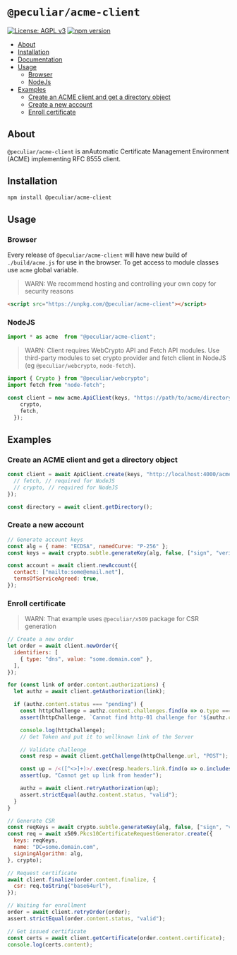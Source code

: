 # `@peculiar/acme-client`

[![License: AGPL v3](https://img.shields.io/badge/License-AGPL%20v3-blue.svg)](https://www.gnu.org/licenses/agpl-3.0)
[![npm version](https://badge.fury.io/js/%40peculiar%2Facme-client.svg)](https://badge.fury.io/js/%40peculiar%2Facme-client)

- [About](#about)
- [Installation](#installation)
- [Documentation](#documentation)
- [Usage](#usage)
  - [Browser](#browser)
  - [NodeJs](#nodejs)
- [Examples](#examples)
  - [Create an ACME client and get a directory object](#create-an-acme-client-and-get-a-directory-object)
  - [Create a new account](#create-a-new-account)
  - [Enroll certificate](#enroll-certificate)

## About

`@peculiar/acme-client` is anAutomatic Certificate Management Environment (ACME) implementing RFC 8555 client.

## Installation

```sh
npm install @peculiar/acme-client
```

## Usage

### Browser

Every release of `@peculiar/acme-client` will have new build of `./build/acme.js` for use in the browser. To get access to module classes use `acme` global variable.

> WARN: We recommend hosting and controlling your own copy for security reasons

```html
<script src="https://unpkg.com/@peculiar/acme-client"></script>
```

### NodeJS

```js
import * as acme  from "@peculiar/acme-client";
```

> WARN: Client requires WebCrypto API and Fetch API modules. Use third-party modules to set crypto provider and fetch client in NodeJS (eg `@peculiar/webcrypto`, `node-fetch`).

```js
import { Crypto } from "@peculiar/webcrypto";
import fetch from "node-fetch";

const client = new acme.ApiClient(keys, "https://path/to/acme/directory", {
    crypto,
    fetch,
  });
```

## Examples

### Create an ACME client and get a directory object
```js
const client = await ApiClient.create(keys, "http://localhost:4000/acme/directory", {
  // fetch, // required for NodeJS
  // crypto, // required for NodeJS
});

const directory = await client.getDirectory();
```

### Create a new account

```js
// Generate account keys
const alg = { name: "ECDSA", namedCurve: "P-256" };
const keys = await crypto.subtle.generateKey(alg, false, ["sign", "verify"]);

const account = await client.newAccount({
  contact: ["mailto:some@email.net"],
  termsOfServiceAgreed: true,
});
```

### Enroll certificate

> WARN: That example uses `@peculiar/x509` package for CSR generation

```js
// Create a new order
let order = await client.newOrder({
  identifiers: [
    { type: "dns", value: "some.domain.com" },
  ],
});

for (const link of order.content.authorizations) {
  let authz = await client.getAuthorization(link);

  if (authz.content.status === "pending") {
    const httpChallenge = authz.content.challenges.find(o => o.type === "http-01");
    assert(httpChallenge, `Cannot find http-01 challenge for '${authz.content.identifier.type}:${authz.content.identifier.value}' authorization`);

    console.log(httpChallenge);
    // Get Token and put it to wellknown link of the Server

    // Validate challenge
    const resp = await client.getChallenge(httpChallenge.url, "POST");

    const up = /<([^<>]+)>/.exec(resp.headers.link.find(o => o.includes(`up"`)))[1];
    assert(up, "Cannot get up link from header");

    authz = await client.retryAuthorization(up);
    assert.strictEqual(authz.content.status, "valid");
  }
}

// Generate CSR
const reqKeys = await crypto.subtle.generateKey(alg, false, ["sign", "verify"]) as CryptoKeyPair;
const req = await x509.Pkcs10CertificateRequestGenerator.create({
  keys: reqKeys,
  name: "DC=some.domain.com",
  signingAlgorithm: alg,
}, crypto);

// Request certificate
await client.finalize(order.content.finalize, {
  csr: req.toString("base64url"),
});

// Waiting for enrollment
order = await client.retryOrder(order);
assert.strictEqual(order.content.status, "valid");

// Get issued certificate
const certs = await client.getCertificate(order.content.certificate);
console.log(certs.content);
```